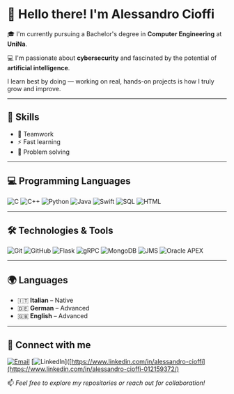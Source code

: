 # 👋 Hello there! I'm Alessandro Cioffi

🎓 I'm currently pursuing a Bachelor's degree in **Computer Engineering** at **UniNa**.

💻 I'm passionate about **cybersecurity** and fascinated by the potential of **artificial intelligence**.

I learn best by doing — working on real, hands-on projects is how I truly grow and improve.

---

## 🚀 Skills

- 🤝 Teamwork  
- ⚡ Fast learning  
- 🧠 Problem solving

---

## 💻 Programming Languages

![C](https://img.shields.io/badge/C-00599C?style=for-the-badge&logo=c&logoColor=white)
![C++](https://img.shields.io/badge/C%2B%2B-00599C?style=for-the-badge&logo=c%2B%2B&logoColor=white)
![Python](https://img.shields.io/badge/Python-3776AB?style=for-the-badge&logo=python&logoColor=white)
![Java](https://img.shields.io/badge/Java-007396?style=for-the-badge&logo=java&logoColor=white)
![Swift](https://img.shields.io/badge/Swift-FA7343?style=for-the-badge&logo=swift&logoColor=white)
![SQL](https://img.shields.io/badge/SQL-003B57?style=for-the-badge&logo=mysql&logoColor=white)
![HTML](https://img.shields.io/badge/HTML5-E34F26?style=for-the-badge&logo=html5&logoColor=white)

---

## 🛠️ Technologies & Tools

![Git](https://img.shields.io/badge/Git-F05032?style=for-the-badge&logo=git&logoColor=white)
![GitHub](https://img.shields.io/badge/GitHub-181717?style=for-the-badge&logo=github&logoColor=white)
![Flask](https://img.shields.io/badge/Flask-000000?style=for-the-badge&logo=flask&logoColor=white)
![gRPC](https://img.shields.io/badge/gRPC-4285F4?style=for-the-badge&logo=gRPC&logoColor=white)
![MongoDB](https://img.shields.io/badge/MongoDB-47A248?style=for-the-badge&logo=mongodb&logoColor=white)
![JMS](https://img.shields.io/badge/JMS-007396?style=for-the-badge&logo=java&logoColor=white)
![Oracle APEX](https://img.shields.io/badge/Oracle%20APEX-F80000?style=for-the-badge&logo=oracle&logoColor=white)

---

## 🌍 Languages

- 🇮🇹 **Italian** – Native  
- 🇩🇪 **German** – Advanced  
- 🇬🇧 **English** – Advanced

---

## 🔗 Connect with me

[![Email](https://img.shields.io/badge/Email-D14836?style=for-the-badge&logo=gmail&logoColor=white)](mailto:alessandrocioffi007@gmail.com)
[![LinkedIn](https://img.shields.io/badge/LinkedIn-blue?style=for-the-badge&logo=linkedin&logoColor=white)]([https://www.linkedin.com/in/alessandro-cioffi](https://www.linkedin.com/in/alessandro-cioffi-012159372/)

📫 *Feel free to explore my repositories or reach out for collaboration!*

